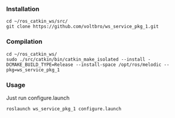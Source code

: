 ### Installation
```
cd ~/ros_catkin_ws/src/
git clone https://github.com/voltbro/ws_service_pkg_1.git
```
### Compilation
```
cd ~/ros_catkin_ws/
sudo ./src/catkin/bin/catkin_make_isolated --install -DCMAKE_BUILD_TYPE=Release --install-space /opt/ros/melodic --pkg=ws_service_pkg_1
```
### Usage

Just run configure.launch
```
roslaunch ws_service_pkg_1 configure.launch
```
